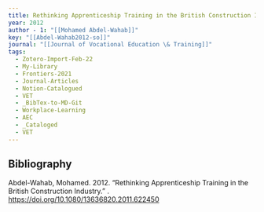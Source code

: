 ```yaml
---
title: Rethinking Apprenticeship Training in the British Construction Industry
year: 2012
author - 1: "[[Mohamed Abdel-Wahab]]"
key: "[[Abdel-Wahab2012-so]]"
journal: "[[Journal of Vocational Education \& Training]]"
tags:
  - Zotero-Import-Feb-22
  - My-Library
  - Frontiers-2021
  - Journal-Articles
  - Notion-Catalogued
  - VET
  - _BibTex-to-MD-Git
  - Workplace-Learning
  - AEC
  - _Cataloged
  - VET
---
```


## Bibliography
Abdel-Wahab, Mohamed. 2012. “Rethinking Apprenticeship Training in the British Construction Industry.” . https://doi.org/10.1080/13636820.2011.622450